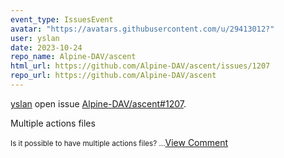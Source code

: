 ```yaml
---
event_type: IssuesEvent
avatar: "https://avatars.githubusercontent.com/u/29413012?"
user: yslan
date: 2023-10-24
repo_name: Alpine-DAV/ascent
html_url: https://github.com/Alpine-DAV/ascent/issues/1207
repo_url: https://github.com/Alpine-DAV/ascent
---
```


<a href='https://github.com/yslan' target='_blank'>yslan</a> open issue <a href='https://github.com/Alpine-DAV/ascent/issues/1207' target='_blank'>Alpine-DAV/ascent#1207</a>.

<p>Multiple actions files</p><small>Is it possible to have multiple actions files?...</small><a href='https://github.com/Alpine-DAV/ascent/issues/1207' target='_blank'>View Comment</a>